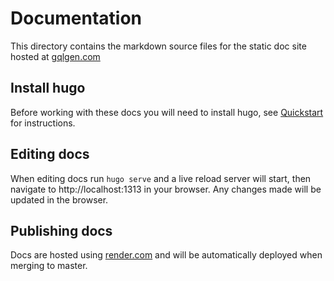 <!--
SPDX-FileCopyrightText: (C) 2025 Intel Corporation
SPDX-License-Identifier: Apache-2.0
!-->

Documentation
====

This directory contains the markdown source files for the static doc site hosted at [gqlgen.com](https://gqlgen.com) 


## Install hugo

Before working with these docs you will need to install hugo, see [Quickstart](https://gohugo.io/getting-started/quick-start/) for instructions.


## Editing docs

When editing docs run `hugo serve` and a live reload server will start, then navigate to http://localhost:1313 in your browser. Any changes made will be updated in the browser.


## Publishing docs

Docs are hosted using [render.com](https://render.com/) and will be automatically deployed when merging to master.

